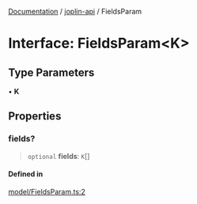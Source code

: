 [Documentation](../../packages.md) / [joplin-api](../index.md) / FieldsParam

# Interface: FieldsParam\<K\>

## Type Parameters

• **K**

## Properties

### fields?

> `optional` **fields**: `K`[]

#### Defined in

[model/FieldsParam.ts:2](https://github.com/rxliuli/joplin-utils/blob/856dd8cbf75fe71932485581a99ca0e4ebcdd5e8/packages/joplin-api/src/model/FieldsParam.ts#L2)
